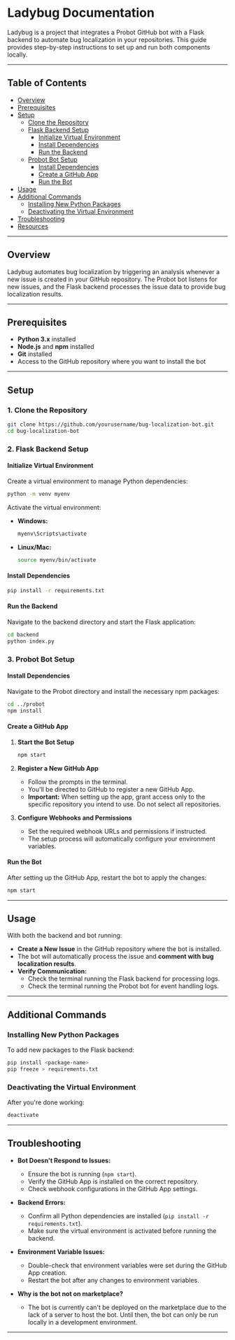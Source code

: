 # Ladybug Documentation

Ladybug is a project that integrates a Probot GitHub bot with a Flask backend to automate bug localization in your repositories. This guide provides step-by-step instructions to set up and run both components locally.

---

## Table of Contents

- [Overview](#overview)
- [Prerequisites](#prerequisites)
- [Setup](#setup)
  - [Clone the Repository](#1-clone-the-repository)
  - [Flask Backend Setup](#2-flask-backend-setup)
    - [Initialize Virtual Environment](#initialize-virtual-environment)
    - [Install Dependencies](#install-dependencies)
    - [Run the Backend](#run-the-backend)
  - [Probot Bot Setup](#3-probot-bot-setup)
    - [Install Dependencies](#install-dependencies-1)
    - [Create a GitHub App](#create-a-github-app)
    - [Run the Bot](#run-the-bot)
- [Usage](#usage)
- [Additional Commands](#additional-commands)
  - [Installing New Python Packages](#installing-new-python-packages)
  - [Deactivating the Virtual Environment](#deactivating-the-virtual-environment)
- [Troubleshooting](#troubleshooting)
- [Resources](#resources)

---

## Overview

Ladybug automates bug localization by triggering an analysis whenever a new issue is created in your GitHub repository. The Probot bot listens for new issues, and the Flask backend processes the issue data to provide bug localization results.

---

## Prerequisites

- **Python 3.x** installed
- **Node.js** and **npm** installed
- **Git** installed
- Access to the GitHub repository where you want to install the bot

---

## Setup

### 1. Clone the Repository

```bash
git clone https://github.com/yourusername/bug-localization-bot.git
cd bug-localization-bot
```

### 2. Flask Backend Setup

#### Initialize Virtual Environment

Create a virtual environment to manage Python dependencies:

```bash
python -m venv myenv
```

Activate the virtual environment:

- **Windows:**

  ```bash
  myenv\Scripts\activate
  ```

- **Linux/Mac:**

  ```bash
  source myenv/bin/activate
  ```

#### Install Dependencies

```bash
pip install -r requirements.txt
```

#### Run the Backend

Navigate to the backend directory and start the Flask application:

```bash
cd backend
python index.py
```

### 3. Probot Bot Setup

#### Install Dependencies

Navigate to the Probot directory and install the necessary npm packages:

```bash
cd ../probot
npm install
```

#### Create a GitHub App

1. **Start the Bot Setup**

   ```bash
   npm start
   ```

2. **Register a New GitHub App**

   - Follow the prompts in the terminal.
   - You'll be directed to GitHub to register a new GitHub App.
   - **Important:** When setting up the app, grant access only to the specific repository you intend to use. Do not select all repositories.

3. **Configure Webhooks and Permissions**

   - Set the required webhook URLs and permissions if instructed.
   - The setup process will automatically configure your environment variables.

#### Run the Bot

After setting up the GitHub App, restart the bot to apply the changes:

```bash
npm start
```

---

## Usage

With both the backend and bot running:

- **Create a New Issue** in the GitHub repository where the bot is installed.
- The bot will automatically process the issue and **comment with bug localization results**.
- **Verify Communication:**
  - Check the terminal running the Flask backend for processing logs.
  - Check the terminal running the Probot bot for event handling logs.

---

## Additional Commands

### Installing New Python Packages

To add new packages to the Flask backend:

```bash
pip install <package-name>
pip freeze > requirements.txt
```

### Deactivating the Virtual Environment

After you're done working:

```bash
deactivate
```

---

## Troubleshooting

- **Bot Doesn't Respond to Issues:**
  - Ensure the bot is running (`npm start`).
  - Verify the GitHub App is installed on the correct repository.
  - Check webhook configurations in the GitHub App settings.

- **Backend Errors:**
  - Confirm all Python dependencies are installed (`pip install -r requirements.txt`).
  - Make sure the virtual environment is activated before running the backend.

- **Environment Variable Issues:**
  - Double-check that environment variables were set during the GitHub App creation.
  - Restart the bot after any changes to environment variables.
- **Why is the bot not on marketplace?** 
  - The bot is currently can't be deployed on the marketplace due to the lack of a server to host the bot. Until then, the bot can only be run locally in a development environment.

---